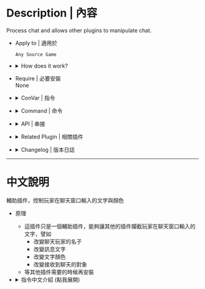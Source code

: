 # Description | 內容
Process chat and allows other plugins to manipulate chat.

* Apply to | 適用於
	```
	Any Source Game
	```

* <details><summary>How does it work?</summary>

	* Provides global forward for chat messages allowing other plugins to manipulate the display of chat messages such as
		* Change chat colors
		* Change player name
		* Change message
		* Change targets who can see the message
	* You don't have to install this plugin unless other plugins require this
</details>

* Require | 必要安裝
<br/>None

* <details><summary>ConVar | 指令</summary>

	* cfg/sourcemod/simple_chatprocessor.cfg
		```php
		// (L4D1/2) If 1, Display Survivor *DEAD* in chatbox
		simple_chatprocessor_l4d_survivor_dead "1"

		// (L4D1/2) If 1, Display Infected *DEAD* in chatbox
		simple_chatprocessor_l4d_infected_dead "0"
		```
</details>

* <details><summary>Command | 命令</summary>

	None
</details>

* <details><summary>API | 串接</summary>

	* [simple_chatprocessor.inc](scripting\include\simple_chatprocessor.inc)
		```php
		library name: simple_chatprocessor
		```
</details>

* <details><summary>Related Plugin | 相關插件</summary>

	1. [sm_regexfilter](https://github.com/fbef0102/Game-Private_Plugin/tree/main/Source_插件/Anti_Griefer_防惡意路人/sm_regexfilter): Filter dirty words via Regular Expressions
		* 禁詞表，任何人打字說出髒話或敏感詞彙，字詞會被屏蔽、玩家禁言並處死，網路並非法外之地
	2. [smd_mute_player_list](https://github.com/fbef0102/Game-Private_Plugin/tree/main/Source_插件/Anti_Griefer_防惡意路人/smd_mute_player_list): Player can personally mute someone chat text and mic voice.
		* 玩家可以在個人列表上封鎖其他人的語音與聊天文字
	3. [simple-chatcolors](https://github.com/fbef0102/Game-Private_Plugin/tree/main/Source_插件/Fun_娛樂/simple-chatcolors): Changes the colors of players chat based on config file.
		* 根據管理員或玩家身分修改聊天窗口的對話顏色
</details>

* <details><summary>Changelog | 版本日誌</summary>

	* v2.0h (2025-1-8)
		* Ignore "name change" message

	* v1.9h (2024-12-20)
		* Support most source game

	* v1.8h (2024-8-3)
		* Update API
        * Add API OnChatMessage2_Post()
		* Change plugin name

	* v1.7h (2024-7-26)
		* Update API

	* v1.6h (2023-12-10)
		* Add Cvars to turn on/off *DEAD*(Infected), *DEAD*(Survivor) message

	* v1.5h (2023-11-19)
		* Fixed Crash "Unable to execute a new message, there is already one in progress"

	* v1.4h (2023-10-31)
		* Add *Dead* Player status when chat

	* v1.3h (2023-7-5)
		* Fixed Crash

	* v1.2h (2023-6-16)
		* Fixed error "Exception reported: Unable to end message, no message is in progress"

	* v1.1h (2023-6-15)
		* L4D1/2 Only
		* Add chinese translation 

	* v1.0h (2023-3-12)
		* Delete API OnChatMessage(int &author, ArrayList recipients, char[] name, char[] message)
        * Add API OnChatMessage2()
        * Fixed translation file error in l4d1/l4d2

	* v2.3.0
		* [JoinedSenses's fork](https://github.com/JoinedSenses/SM-Custom-ChatColors-Menu)

	* 2.0.2
		* [Original Plugin by minimoney1](https://forums.alliedmods.net/showthread.php?t=198501)
</details>

- - - -
# 中文說明
輔助插件，控制玩家在聊天窗口輸入的文字與顏色

* 原理
	* 這插件只是一個輔助插件，能夠讓其他的插件攔截玩家在聊天窗口輸入的文字，譬如
		* 改變聊天玩家的名子
		* 改變訊息文字
		* 改變文字顏色
		* 改變接收到聊天的對象
	* 等其他插件需要的時候再安裝

* <details><summary>指令中文介紹 (點我展開)</summary>

	* cfg/sourcemod/simple_chatprocessor.cfg
		```php
		// 為1時，死亡的倖存者玩家說話時顯示*DEAD*
		simple_chatprocessor_l4d_survivor_dead "1"

		// 為1時，死亡的特感玩家說話時顯示*DEAD*
		simple_chatprocessor_l4d_infected_dead "0"
		```
</details>

